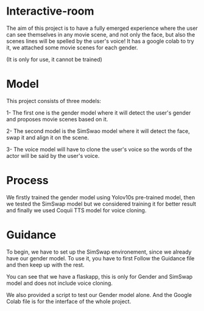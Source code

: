 # Interactive-room
The aim of this project is to have a fully emerged experience where the user can see themselves in  any movie scene, and not only the face, but also the scenes lines will be spelled by the user's voice! It has a google colab to try it, we attached some movie scenes for each gender.

(It is only for use, it cannot be trained)


# Model
This project consists of three models:

1- The first one is the gender model where it will detect the user's gender and proposes movie scenes based on it.

2- The second model is the SimSwao model where it will detect the face, swap it and align it on the scene.

3- The voice model will have to clone the user's voice so the words of the actor will be said by the user's voice.

# Process
We firstly trained the gender model using Yolov10s pre-trained model, then we tested the SimSwap model but we considered training it for better result and finally we used Coquii TTS model for voice cloning.

# Guidance
To begin, we have to set up the SimSwap environement, since we already have our gender model. To use it, you have to first Follow the Guidance file and then keep up with the rest.

You can see that we have a flaskapp, this is only for Gender and SimSwap model and does not include voice cloning.

We also provided a script to test our Gender model alone. And the Google Colab file is for the interface of the whole project.
